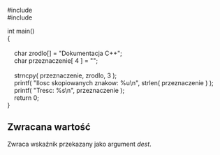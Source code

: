 #include <cstdio>  
#include <cstring>  
  
int main()  
{  
     
    char zrodlo[] = "Dokumentacja C++";  
    char przeznaczenie[ 4 ] = "";  
     
    strncpy( przeznaczenie, zrodlo, 3 );  
    printf( "Ilosc skopiowanych znakow: %u\n", strlen( przeznaczenie ) );  
    printf( "Tresc: %s\n", przeznaczenie );  
    return 0;  
}

## Zwracana wartość

Zwraca wskaźnik przekazany jako argument _dest_.